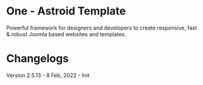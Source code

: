 # One - Astroid Template
Powerful framework for designers and developers to create responsive, fast &amp; robust Joomla based websites and templates.

# Changelogs

Version 2.5.13 - 8 Feb, 2022 - Init

